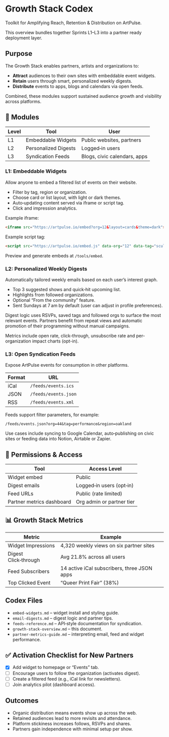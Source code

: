 # Growth Stack Codex

Toolkit for Amplifying Reach, Retention & Distribution on ArtPulse.

This overview bundles together Sprints L1–L3 into a partner ready deployment layer.

## Purpose

The Growth Stack enables partners, artists and organizations to:

- **Attract** audiences to their own sites with embeddable event widgets.
- **Retain** users through smart, personalized weekly digests.
- **Distribute** events to apps, blogs and calendars via open feeds.

Combined, these modules support sustained audience growth and visibility across platforms.

## 🧪 Modules

| Level | Tool                 | User                     |
|-------|----------------------|--------------------------|
| L1    | Embeddable Widgets   | Public websites, partners|
| L2    | Personalized Digests | Logged‑in users          |
| L3    | Syndication Feeds    | Blogs, civic calendars, apps|

### L1: Embeddable Widgets

Allow anyone to embed a filtered list of events on their website.

- Filter by tag, region or organization.
- Choose card or list layout, with light or dark themes.
- Auto‑updating content served via iframe or script tag.
- Click and impression analytics.

Example iframe:

```html
<iframe src="https://artpulse.io/embed?org=12&layout=cards&theme=dark"></iframe>
```

Example script tag:

```html
<script src="https://artpulse.io/embed.js" data-org="12" data-tag="sculpture" data-theme="light"></script>
```

Preview and generate embeds at `/tools/embed`.

### L2: Personalized Weekly Digests

Automatically tailored weekly emails based on each user’s interest graph.

- Top 3 suggested shows and quick‑hit upcoming list.
- Highlights from followed organizations.
- Optional “From the community” feature.
- Sent Sundays at 7 am by default (user can adjust in profile preferences).

Digest logic uses RSVPs, saved tags and followed orgs to surface the most relevant events. Partners benefit from repeat views and automatic promotion of their programming without manual campaigns.

Metrics include open rate, click-through, unsubscribe rate and per-organization impact charts (opt-in).

### L3: Open Syndication Feeds

Expose ArtPulse events for consumption in other platforms.

| Format | URL                        |
|--------|---------------------------|
| iCal   | `/feeds/events.ics`       |
| JSON   | `/feeds/events.json`      |
| RSS    | `/feeds/events.xml`       |

Feeds support filter parameters, for example:

```
/feeds/events.json?org=44&tag=performance&region=oakland
```

Use cases include syncing to Google Calendar, auto‑publishing on civic sites or feeding data into Notion, Airtable or Zapier.

## 🔐 Permissions & Access

| Tool           | Access Level                      |
|----------------|-----------------------------------|
| Widget embed   | Public                            |
| Digest emails  | Logged‑in users (opt‑in)         |
| Feed URLs      | Public (rate limited)             |
| Partner metrics dashboard | Org admin or partner tier |

## 📊 Growth Stack Metrics

| Metric               | Example                                             |
|----------------------|-----------------------------------------------------|
| Widget Impressions   | 4,320 weekly views on six partner sites             |
| Digest Click‑through| Avg 21.8% across all users                           |
| Feed Subscribers     | 14 active iCal subscribers, three JSON apps         |
| Top Clicked Event    | “Queer Print Fair” (38%)                           |

## Codex Files

- `embed-widgets.md` – widget install and styling guide.
- `email-digests.md` – digest logic and partner tips.
- `feeds-reference.md` – API‑style documentation for syndication.
- `growth-stack-overview.md` – this document.
- `partner-metrics-guide.md` – interpreting email, feed and widget performance.

## ✅ Activation Checklist for New Partners

- [x] Add widget to homepage or “Events” tab.
- [ ] Encourage users to follow the organization (activates digest).
- [ ] Create a filtered feed (e.g., iCal link for newsletters).
- [ ] Join analytics pilot (dashboard access).

## Outcomes

- Organic distribution means events show up across the web.
- Retained audiences lead to more revisits and attendance.
- Platform stickiness increases follows, RSVPs and shares.
- Partners gain independence with minimal setup per show.

